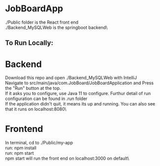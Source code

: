 # JobBoardApp

./Public folder is the React front end\
./Backend_MySQLWeb is the springboot backend\

## To Run Locally:
# Backend
Download this repo and open ./Backend_MySQLWeb with IntelliJ\
Navigate to src/main/java/com.JobBoard/JobBoardApplication and Press the "Run" button at the top.\
If it asks you to configure, use Java 11 to configure. Furthur detail of run configuration can be found in .run folder\
If the application didn't quit, it means its up and running. You can also see that it runs on localhost:8080\

# Frontend
In terminal, cd to ./Public/my-app\
run: npm install\
run: npm start\
npm start will run the front end on localhost:3000 on default\

